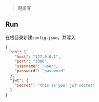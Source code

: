 > 瞎j8写

## Run

在根目录新建`config.json`，并写入

```json
{
  "db": {
    "host": "127.0.0.1",
    "port": "3306",
    "username": "user",
    "password": "password"
  },
  "jwt": {
    "secret": "this is your jwt secret"
  }
}
```